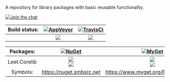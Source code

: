 A repository for library packages with basic reusable functionality.

[![Join the chat][GitterShield]][GitterRoom]

|Build status: |[![AppVeyor][AppVeyorLogo]][AppVeyor] |[![TravisCi][TravisCiLogo]][TravisCi] |
|:--:|:--:|:--:|
| |[![][AppVeyorShield]][AppVeyorProject] |[![][TravisCiShield]][TravisCiProject] |

|Packages: |[![NuGet][NuGetLogo]][NuGet] |[![MyGet][MyGetLogo]][MyGet] |
|:--:|:--:|:--:|
|Leet.Corelib |[![][NuGetLeetCorelibShield]][NuGetLeetCorelibPackage]</br>[![][NuGetLeetTestsCorelibShield]][NuGetLeetTestsCorelibPackage] |[![][MyGetLeetCorelibShield]][MyGetLeetCorelibPackage]</br>[![][MyGetLeetTestsCorelibShield]][MyGetLeetTestsCorelibPackage]|
|Symbols: |https://nuget.smbsrc.net |https://www.myget.org/F/leet/symbols/ |


[GitterShield]: https://img.shields.io/gitter/room/Leet/Corelib.svg
[GitterRoom]: https://gitter.im/Leet/Corelib

[AppVeyor]: https://ci.appveyor.com
[AppVeyorLogo]: https://s3.amazonaws.com/entp-tender-production/assets/31027eff5fb7f725081560b12ebc82dd21b9146e/appveyor-kb-logo.png
[AppVeyorShield]: https://img.shields.io/appveyor/ci/Leet/Corelib/master.svg
[AppVeyorProject]: https://ci.appveyor.com/project/Leet/Corelib/branch/master

[TravisCi]: https://travis-ci.org
[TravisCiLogo]: https://images1-focus-opensocial.googleusercontent.com/gadgets/proxy?url=https%3A%2F%2Fcdn.travis-ci.com%2Fimages%2Flogos%2FTravisCI-Full-Color-45e242791b7752b745a7ae53f265acd4.png&container=focus&resize_h=38&refresh=31536000
[TravisCiShield]: https://img.shields.io/travis/Leet/Corelib/master.svg
[TravisCiProject]: https://travis-ci.org/Leet/Corelib

[NuGet]: https://www.nuget.org
[NuGetLogo]: https://images1-focus-opensocial.googleusercontent.com/gadgets/proxy?url=https%3A%2F%2Fraw.githubusercontent.com%2FNuGet%2FHome%2Fmaster%2Fresources%2Fnuget.png&container=focus&resize_h=28&refresh=31536000
[NuGetLeetCorelibShield]: https://img.shields.io/nuget/vpre/Leet.Corelib.svg?label=Library
[NuGetLeetCorelibPackage]: https://www.nuget.org/packages/Leet.Corelib/
[NuGetLeetTestsCorelibShield]: https://img.shields.io/nuget/vpre/Leet.Tests.Corelib.svg?label=Tests
[NuGetLeetTestsCorelibPackage]: https://www.nuget.org/packages/Leet.Tests.Corelib

[MyGet]: https://www.myget.org
[MyGetLogo]: https://mygetwww-2e16.kxcdn.com/Content/images/myget/myget_125x25.png
[MyGetLeetCorelibShield]: https://img.shields.io/myget/leet/vpre/Leet.Corelib.svg?label=Library
[MyGetLeetCorelibPackage]: https://www.myget.org/feed/leet/package/nuget/Leet.Corelib
[MyGetLeetTestsCorelibShield]: https://img.shields.io/myget/leet/vpre/Leet.Tests.Corelib.svg?label=Tests
[MyGetLeetTestsCorelibPackage]: https://www.myget.org/feed/leet/package/nuget/Leet.Tests.Corelib
